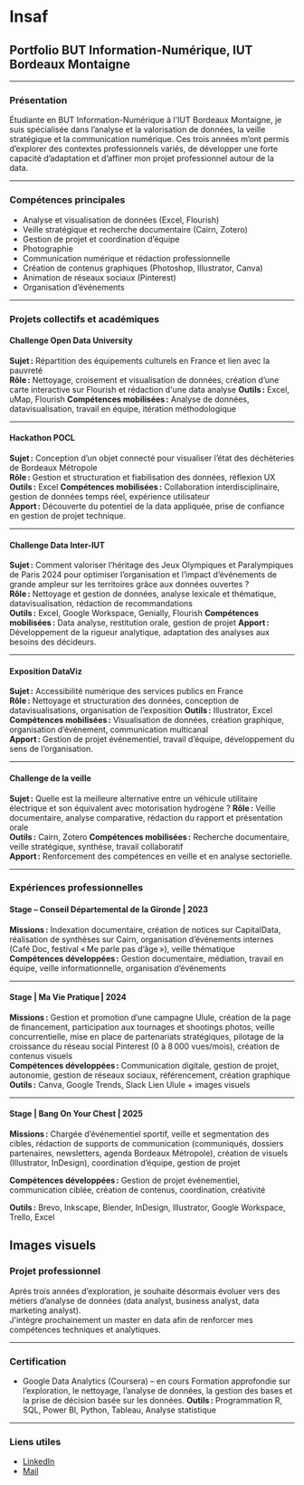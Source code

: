 # Insaf   
## Portfolio BUT Information-Numérique, IUT Bordeaux Montaigne

---

### Présentation

Étudiante en BUT Information-Numérique à l'IUT Bordeaux Montaigne, je suis spécialisée dans l’analyse et la valorisation de données, la veille stratégique et la communication numérique. 
Ces trois années m’ont permis d’explorer des contextes professionnels variés, de développer une forte capacité d’adaptation et d’affiner mon projet professionnel autour de la data.

---

### Compétences principales

- Analyse et visualisation de données (Excel, Flourish)
- Veille stratégique et recherche documentaire (Cairn, Zotero)
- Gestion de projet et coordination d’équipe
- Photographie
- Communication numérique et rédaction professionnelle
- Création de contenus graphiques (Photoshop, Illustrator, Canva)
- Animation de réseaux sociaux (Pinterest)
- Organisation d’événements 

---

### Projets collectifs et académiques

#### Challenge Open Data University  
**Sujet :** Répartition des équipements culturels en France et lien avec la pauvreté  
**Rôle :** Nettoyage, croisement et visualisation de données, création d’une carte interactive sur Flourish et rédaction d'une data analyse 
**Outils :** Excel, uMap, Flourish
**Compétences mobilisées :** Analyse de données, datavisualisation, travail en équipe, itération méthodologique  

---

#### Hackathon POCL  
**Sujet :** Conception d’un objet connecté pour visualiser l’état des déchèteries de Bordeaux Métropole  
**Rôle :** Gestion et structuration et fiabilisation des données, réflexion UX
**Outils :** Excel 
**Compétences mobilisées :** Collaboration interdisciplinaire, gestion de données temps réel, expérience utilisateur  
**Apport :** Découverte du potentiel de la data appliquée, prise de confiance en gestion de projet technique.

---

#### Challenge Data Inter-IUT  
**Sujet :** Comment valoriser l’héritage des Jeux Olympiques et Paralympiques de Paris 2024 
pour optimiser l’organisation et l’impact d’événements de grande ampleur sur les territoires grâce aux données ouvertes ?   
**Rôle :** Nettoyage et gestion de données, analyse lexicale et thématique, datavisualisation, rédaction de recommandations  
**Outils :** Excel, Google Workspace, Genially, Flourish
**Compétences mobilisées :** Data analyse, restitution orale, gestion de projet
**Apport :** Développement de la rigueur analytique, adaptation des analyses aux besoins des décideurs.

---

#### Exposition DataViz  
**Sujet :** Accessibilité numérique des services publics en France  
**Rôle :** Nettoyage et structuration des données, conception de datavisualisations, organisation de l’exposition 
**Outils :** Illustrator, Excel
**Compétences mobilisées :** Visualisation de données, création graphique, organisation d’événement, communication multicanal  
**Apport :** Gestion de projet événementiel, travail d’équipe, développement du sens de l’organisation.

---

#### Challenge de la veille  
**Sujet :** Quelle est la meilleure alternative entre un véhicule utilitaire électrique et son équivalent avec motorisation hydrogène ?
**Rôle :** Veille documentaire, analyse comparative, rédaction du rapport et présentation orale  
**Outils :** Cairn, Zotero 
**Compétences mobilisées :** Recherche documentaire, veille stratégique, synthèse, travail collaboratif  
**Apport :** Renforcement des compétences en veille et en analyse sectorielle.

---

### Expériences professionnelles

#### Stage – Conseil Départemental de la Gironde | 2023
**Missions :** Indexation documentaire, création de notices sur CapitalData, réalisation de synthèses sur Cairn, organisation d’événements internes (Café Doc, festival « Me parle pas d’âge »), veille thématique  
**Compétences développées :** Gestion documentaire, médiation, travail en équipe, veille informationnelle, organisation d’événements

---

#### Stage | Ma Vie Pratique | 2024
**Missions :** Gestion et promotion d’une campagne Ulule, création de la page de financement, participation aux tournages et shootings photos, veille concurrentielle, mise en place de partenariats stratégiques, pilotage de la croissance du réseau social Pinterest (0 à 8 000 vues/mois), création de contenus visuels  
**Compétences développées :** Communication digitale, gestion de projet, autonomie, gestion de réseaux sociaux, référencement, création graphique
**Outils :** Canva, Google Trends, Slack
Lien Ulule + images visuels

---

#### Stage | Bang On Your Chest | 2025
**Missions :** Chargée d’événementiel sportif, veille et segmentation des cibles, rédaction de supports de communication (communiqués, dossiers partenaires, newsletters, agenda Bordeaux Métropole), création de visuels (Illustrator, InDesign), coordination d’équipe, gestion de projet

**Compétences développées :** Gestion de projet événementiel, communication ciblée, création de contenus, coordination, créativité

**Outils :** Brevo, Inkscape, Blender, InDesign, Illustrator, Google Workspace, Trello, Excel

Images visuels 
---


### Projet professionnel

Après trois années d’exploration, je souhaite désormais évoluer vers des métiers d’analyse de données (data analyst, business analyst, data marketing analyst).  
J'intègre prochainement un master en data afin de renforcer mes compétences techniques et analytiques.  

---

### Certification

- Google Data Analytics (Coursera) – en cours
Formation approfondie sur l’exploration, le nettoyage, l’analyse de données, la gestion des
bases et la prise de décision basée sur les données.
**Outils :** Programmation R, SQL, Power BI, Python, Tableau, Analyse statistique
---

### Liens utiles
  
- [LinkedIn](www.linkedin.com/in/insaf-a-a120a7259)  
- [Mail](alilouinsaf@gmail.com)  
